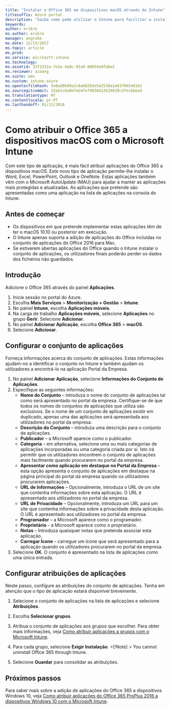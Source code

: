 ```yaml
---
title: "Instalar o Office 365 em dispositivos macOS através do Intune"
titlesuffix: Azure portal
description: "Saiba como pode utilizar o Intune para facilitar a instalação das aplicações do Office 365 em dispositivos macOS."
keywords: 
author: erikre
ms.author: erikre
manager: angrobe
ms.date: 12/13/2017
ms.topic: article
ms.prod: 
ms.service: microsoft-intune
ms.technology: 
ms.assetid: 2372332a-7e3a-4a9c-91a9-86654e0fabe2
ms.reviewer: aiwang
ms.suite: ems
ms.custom: intune-azure
ms.openlocfilehash: 5e0ad0b99a2c8a602b5e542530a1d437065461b2
ms.sourcegitcommit: 22ab1c6a6bfeb4fef9850d12b29829c3fecbbeed
ms.translationtype: HT
ms.contentlocale: pt-PT
ms.lasthandoff: 01/12/2018
---
```

# <a name="how-to-assign-office-365-to-macos-devices-with-microsoft-intune"></a>Como atribuir o Office 365 a dispositivos macOS com o Microsoft Intune

Com este tipo de aplicação, é mais fácil atribuir aplicações do Office 365 a dispositivos macOS. Este novo tipo de aplicação permite-lhe instalar o Word, Excel, PowerPoint, Outlook e OneNote. Estas aplicações também vêm com o Microsoft AutoUpdate (MAU) para ajudar a manter as aplicações mais protegidas e atualizadas. As aplicações que pretende são apresentadas como uma aplicação na lista de aplicações na consola do Intune.


## <a name="before-you-start"></a>Antes de começar

- Os dispositivos em que pretende implementar estas aplicações têm de ter o macOS 10.10 ou posterior em execução.
- O Intune apenas suporta a adição de aplicações do Office incluídas no conjunto de aplicações do Office 2016 para Mac.
- Se estiverem abertas aplicações do Office quando o Intune instalar o conjunto de aplicações, os utilizadores finais poderão perder os dados dos ficheiros não guardados.


## <a name="get-started"></a>Introdução
Adicione o Office 365 através do painel **Aplicações**.
1.  Inicie sessão no portal do Azure.
2.  Escolha **Mais Serviços** > **Monitorização + Gestão** > **Intune**.
3.  No painel **Intune**, escolha **Aplicações móveis**.
4.  Na carga de trabalho **Aplicações móveis**, selecione **Aplicações** no grupo **Gerir**. Selecione **Adicionar**.
5.  No painel **Adicionar Aplicação**, escolha **Office 365** > **macOS**.
6.  Selecione **Adicionar**.

## <a name="configure-the-app-suite"></a>Configurar o conjunto de aplicações

Forneça informações acerca do conjunto de aplicações. Estas informações ajudam-no a identificar o conjunto no Intune e também ajudam os utilizadores a encontrá-lo na aplicação Portal da Empresa.

1.  No painel **Adicionar Aplicação**, selecione **Informações do Conjunto de Aplicações**.
2.  Especifique as seguintes informações:
    - **Nome do Conjunto** – introduza o nome do conjunto de aplicações tal como será apresentado no portal da empresa. Certifique-se de que todos os nomes de conjuntos de aplicações que utiliza são exclusivos. Se o nome de um conjunto de aplicações existir em duplicado, apenas uma das aplicações será apresentada aos utilizadores no portal da empresa.
    - **Descrição do Conjunto** – introduza uma descrição para o conjunto de aplicações.
    - **Publicador** – a Microsoft aparece como o publicador.
    - **Categoria** – em alternativa, selecione uma ou mais categorias de aplicações incorporadas ou uma categoria criada por si. Isto irá permitir que os utilizadores encontrem o conjunto de aplicações mais facilmente quando procurarem no portal da empresa.
    - **Apresentar como aplicação em destaque no Portal da Empresa** – esta opção apresenta o conjunto de aplicações em destaque na página principal do portal da empresa quando os utilizadores procurarem aplicações.
    - **URL de Informações** – Opcionalmente, introduza o URL de um site que contenha informações sobre esta aplicação. O URL é apresentado aos utilizadores no portal da empresa.
    - **URL de Privacidade** – Opcionalmente, introduza um URL para um site que contenha informações sobre a privacidade desta aplicação. O URL é apresentado aos utilizadores no portal da empresa.
    - **Programador** – a Microsoft aparece como o programador.
    - **Proprietário** – a Microsoft aparece como o proprietário.
    - **Notas** – Introduza quaisquer notas que pretenda associar esta aplicação.
    - **Carregar Ícone** – carregue um ícone que será apresentado para a aplicação quando os utilizadores procurarem no portal da empresa.
3.  Selecione **OK**. O conjunto é apresentado na lista de aplicações como uma única entrada.

## <a name="configure-app-assignments"></a>Configurar atribuições de aplicações

Neste passo, configure as atribuições do conjunto de aplicações. Tenha em atenção que o tipo de aplicação estará disponível brevemente.

1.  Selecione o conjunto de aplicações na lista de aplicações e selecione **Atribuições**.
2.  Escolha **Selecionar grupos**.
3.  Atribua o conjunto de aplicações aos grupos que escolher. Para obter mais informações, veja [Como atribuir aplicações a grupos com o Microsoft Intune](/intune/apps-deploy).
4.  Para cada grupo, selecione **Exigir Instalação**.
        >[!Note]
        > You cannot uninstall Office 365 through Intune.

5. Selecione **Guardar** para consolidar as atribuições.

## <a name="next-steps"></a>Próximos passos

Para saber mais sobre a adição de aplicações do Office 365 a dispositivos Windows 10, veja [Como atribuir aplicações do Office 365 ProPlus 2016 a dispositivos Windows 10 com o Microsoft Intune](/intune/apps-add-office365).
